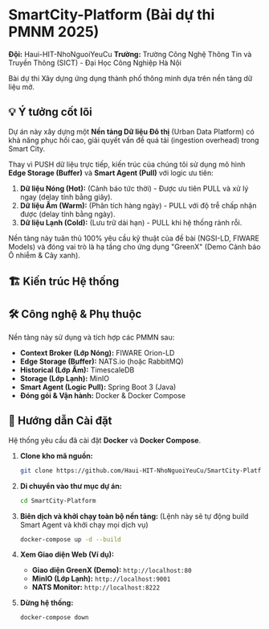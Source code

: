 # SmartCity-Platform (Bài dự thi PMNM 2025)

**Đội:** Haui-HIT-NhoNguoiYeuCu
**Trường:** Trường Công Nghệ Thông Tin và Truyền Thông (SICT) - Đại Học Công Nghiệp Hà Nội

Bài dự thi Xây dựng ứng dụng thành phố thông minh dựa trên nền tảng dữ liệu mở.

## 💡 Ý tưởng cốt lõi

Dự án này xây dựng một **Nền tảng Dữ liệu Đô thị** (Urban Data Platform) có khả năng phục hồi cao, giải quyết vấn đề quá tải (ingestion overhead) trong Smart City.

Thay vì PUSH dữ liệu trực tiếp, kiến trúc của chúng tôi sử dụng mô hình **Edge Storage (Buffer)** và **Smart Agent (Pull)** với logic ưu tiên:

1.  **Dữ liệu Nóng (Hot):** (Cảnh báo tức thời) - Được ưu tiên PULL và xử lý ngay (delay tính bằng giây).
2.  **Dữ liệu Ấm (Warm):** (Phân tích hàng ngày) - PULL với độ trễ chấp nhận được (delay tính bằng ngày).
3.  **Dữ liệu Lạnh (Cold):** (Lưu trữ dài hạn) - PULL khi hệ thống rảnh rỗi.

Nền tảng này tuân thủ 100% yêu cầu kỹ thuật của đề bài (NGSI-LD, FIWARE Models) và đóng vai trò là hạ tầng cho ứng dụng "GreenX" (Demo Cảnh báo Ô nhiễm & Cây xanh).

## 🏗️ Kiến trúc Hệ thống
## 🛠️ Công nghệ & Phụ thuộc 

Nền tảng này sử dụng và tích hợp các PMMN sau:

* **Context Broker (Lớp Nóng):** FIWARE Orion-LD
* **Edge Storage (Buffer):** NATS.io (hoặc RabbitMQ)
* **Historical (Lớp Ấm):** TimescaleDB
* **Storage (Lớp Lạnh):** MinIO
* **Smart Agent (Logic Pull):** Spring Boot 3 (Java)
* **Đóng gói & Vận hành:** Docker & Docker Compose

## 🚀 Hướng dẫn Cài đặt 

Hệ thống yêu cầu đã cài đặt **Docker** và **Docker Compose**.

1.  **Clone kho mã nguồn:**
    ```bash
    git clone https://github.com/Haui-HIT-NhoNguoiYeuCu/SmartCity-Platform.git
    ```

2.  **Di chuyển vào thư mục dự án:**
    ```bash
    cd SmartCity-Platform
    ```

3.  **Biên dịch và khởi chạy toàn bộ nền tảng:**
    (Lệnh này sẽ tự động build Smart Agent và khởi chạy mọi dịch vụ)
    ```bash
    docker-compose up -d --build
    ```

4.  **Xem Giao diện Web (Ví dụ):**
    * **Giao diện GreenX (Demo):** `http://localhost:80`
    * **MinIO (Lớp Lạnh):** `http://localhost:9001`
    * **NATS Monitor:** `http://localhost:8222`

5.  **Dừng hệ thống:**
    ```bash
    docker-compose down
    ```